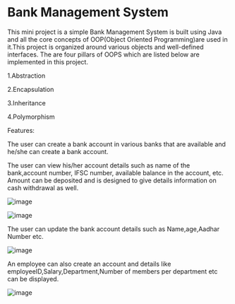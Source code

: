 # Bank Management System 

This mini project is a simple Bank Management System is built using Java and all the core concepts of OOP(Object Oriented Programming)are used in it.This project is organized around various objects and well-defined interfaces. The are four pillars of OOPS which are listed below are implemented in this project.

1.Abstraction

2.Encapsulation

3.Inheritance

4.Polymorphism

Features:

The user can create a bank account in various banks that are available and he/she can create a bank account.

The user can view his/her account details such as name of the bank,account number, IFSC number, available balance in the account, etc. Amount can be deposited and is designed to give details information on cash withdrawal as well.

![image](https://user-images.githubusercontent.com/99042417/207388300-98034689-5eec-43ef-9333-a361822a1865.png)

![image](https://user-images.githubusercontent.com/99042417/207389802-096f4c75-3762-4ffc-a87b-8ec2e4e7b103.png)


The user can update the bank account details such as Name,age,Aadhar Number etc.

![image](https://user-images.githubusercontent.com/99042417/207389654-c77dc04b-09f8-40d8-adca-ebe08233b09b.png)

An employee can also create an account and details like employeeID,Salary,Department,Number of members per department etc can be displayed.

![image](https://user-images.githubusercontent.com/99042417/207388932-44164f3d-a9f9-474d-bff6-b49d94514fc8.png)




